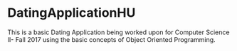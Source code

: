 # DatingApplicationHU
This is a basic Dating Application being worked upon for Computer Science II- Fall 2017 using the basic concepts of Object Oriented Programming. 
